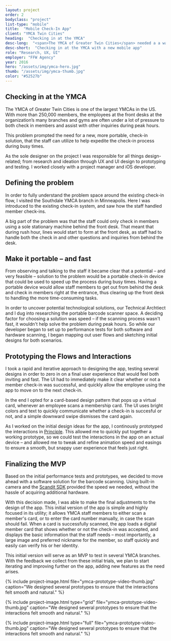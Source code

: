 ```yaml
---
layout: project
order: 2
bodyclass: "project"
list-type: "mobile"
title:  "Mobile Check-In App"
client: "YMCA Twin Cities"
heading:  "Checking in at the YMCA"
desc-long:  "<span>The YMCA of Greater Twin Cities</span> needed a a way to expedite the member check-in process at their gyms and branches during peak hours. So we built an new iOS app that allows employees to scan membership cards on the fly."
desc-short:  "Checking in at the YMCA with a new mobile app"
role: "Research, UX, UI"
employer: "FFW Agency"
year: 2016
hero: "/assets/img/ymca-hero.jpg"
thumb: "/assets/img/ymca-thumb.jpg"
color: "#52527b"
---
```


Checking in at the YMCA
-----------------------
The YMCA of Greater Twin Cities is one of the largest YMCAs in the US. With more than 250,000 members, the employees at the front desks at the organization’s many branches and gyms are often under a lot of pressure to both check in members and assist with other inquiries during peak hours.

This problem prompted the need for a new, more portable, check-in solution, that the staff can utilize to help expedite the check-in process during busy times.

As the sole designer on the project I was responsible for all things design-related; from research and ideation through UX and UI design to prototyping and testing. I worked closely with a project manager and iOS developer.

Defining the problem
--------------------
In order to fully understand the problem space around the existing check-in flow, I visited the Southdale YMCA branch in Minneapolis. Here I was introduced to the existing check-in system, and saw how the staff handled member check-ins.

A big part of the problem was that the staff could only check in members using a sole stationary machine behind the front desk. That meant that during rush hour, lines would start to form at the front desk, as staff had to handle both the check in and other questions and inquiries from behind the desk.

Make it portable – and fast
---------------------------
From observing and talking to the staff it became clear that a potential – and very feasible – solution to the problem would be a portable check-in device that could be used to speed up the process during busy times. Having a portable device would allow staff members to get out from behind the desk and check in members right at the entrance, thus clearing up the front desk to handling the more time-consuming tasks.

In order to uncover potential technological solutions, our Technical Archtiect and I dug into researching the portable barcode scanner space. A deciding factor for choosing a solution was speed – if the scanning process wasn't fast, it wouldn't help solve the problem during peak hours. So while our developer began to set up to performance tests for both software and hardware scanning, I began mapping out user flows and sketching initial designs for both scenarios.

Prototyping the Flows and Interactions
--------------------------------------
I took a rapid and iterative approach to designing the app, testing several designs in order to zero in on a final user experience that would feel both inviting and fast. The UI had to immediately make it clear whether or not a member check-in was successful, and quickly allow the employee using the app to move on to the next check-in.

In the end I opted for a card-based design pattern that pops up a virtual card, whenever an employee scans a membership card. The UI uses bright colors and text to quickly communicate whether a check-in is succesful or not, and a simple downward swipe dismisses the card again.

As I worked on the initial design ideas for the app, I continously prototyped the interactions in [Principle](http://principleformac.com/). This allowed me to quickly put together a working prototype, so we could test the interactions in the app on an actual device – and allowed me to tweak and refine animation speed and easings to ensure a smooth, but snappy user experience that feels just right.

Finalizing the MVP
------------------
Based on the initial performance tests and prototypes, we decided to move ahead with a software solution for the barcode scanning. Using built-in camera and the [Scandit SDK](http://www.scandit.com/) provided the speed we needed, without the hassle of acquiring additional hardware.

With this decision made, I was able to make the final adjustments to the design of the app. This initial version of the app is simple and highly focused in its utility; it allows YMCA staff members to either scan a member's card, or to enter the card number manually, in case the scan should fail. When a card is successfully scanned, the app loads a digital member card that shows whether or not the check-in was accepted, and displays the basic information that the staff needs – most importantly, a large image and preferred nickname for the member, so staff quickly and easily can verify his or her identity.

This initial version will serve as an MVP to test in several YMCA branches. With the feedback we collect from these initial trials, we plan to start iterating and improving further on the app, adding new features as the need arises.

{% include project-image.html file="ymca-prototype-video-thumb.jpg" caption="We designed several prototypes to ensure that the interactions felt smooth and natural." %}


{% include project-image.html type="grid" file="ymca-prototype-video-thumb.jpg" caption="We designed several prototypes to ensure that the interactions felt smooth and natural." %}

{% include project-image.html type="full" file="ymca-prototype-video-thumb.jpg" caption="We designed several prototypes to ensure that the interactions felt smooth and natural." %}

